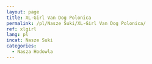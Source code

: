 ```yaml
---
layout: page
title: XL-Girl Van Dog Polonica
permalink: /pl/Nasze Suki/XL-Girl Van Dog Polonica/
ref: xlgirl
lang: pl
incat: Nasze Suki
categories:
  - Nasza Hodowla
---
```

